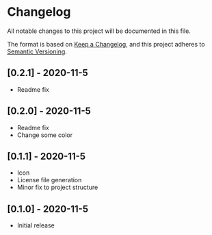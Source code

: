 # Changelog
All notable changes to this project will be documented in this file.

The format is based on [Keep a Changelog](https://keepachangelog.com/en/1.0.0/),
and this project adheres to [Semantic Versioning](https://semver.org/spec/v2.0.0.html).

## [0.2.1] - 2020-11-5
- Readme fix

## [0.2.0] - 2020-11-5
- Readme fix
- Change some color

## [0.1.1] - 2020-11-5
- Icon
- License file generation
- Minor fix to project structure

## [0.1.0] - 2020-11-5
- Initial release
